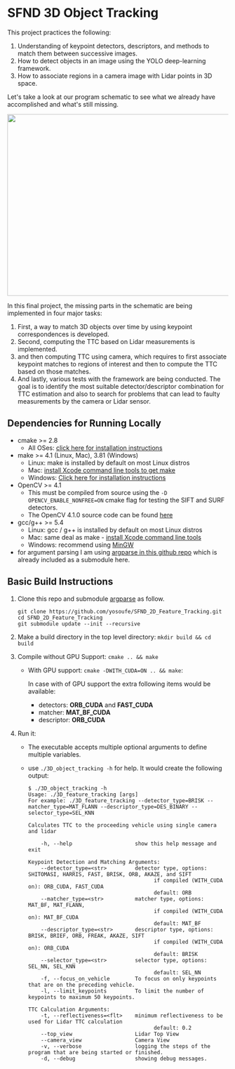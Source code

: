 # SFND 3D Object Tracking

This project practices the following:

1. Understanding of keypoint detectors, descriptors, and methods to match them between successive images.
2. How to detect objects in an image using the YOLO deep-learning framework.
3. How to associate regions in a camera image with Lidar points in 3D space.

Let's take a look at our program schematic to see what we already have accomplished and what's still missing.

<img src="images/course_code_structure.png" width="779" height="414" />

In this final project, the missing parts in the schematic are being implemented in four major tasks: 
1. First, a way to match 3D objects over time by using keypoint correspondences is developed. 
2. Second, computing the TTC based on Lidar measurements is implemented. 
3. and then computing TTC using camera, which requires to first associate keypoint matches to regions of interest and then to compute the TTC based on those matches. 
4. And lastly, various tests with the framework are being conducted. The goal is to identify the most suitable detector/descriptor combination for TTC estimation and also to search for problems that can lead to faulty measurements by the camera or Lidar sensor. 

## Dependencies for Running Locally
* cmake >= 2.8
  * All OSes: [click here for installation instructions](https://cmake.org/install/)
* make >= 4.1 (Linux, Mac), 3.81 (Windows)
  * Linux: make is installed by default on most Linux distros
  * Mac: [install Xcode command line tools to get make](https://developer.apple.com/xcode/features/)
  * Windows: [Click here for installation instructions](http://gnuwin32.sourceforge.net/packages/make.htm)
* OpenCV >= 4.1
  * This must be compiled from source using the `-D OPENCV_ENABLE_NONFREE=ON` cmake flag for testing the SIFT and SURF detectors.
  * The OpenCV 4.1.0 source code can be found [here](https://github.com/opencv/opencv/tree/4.1.0)
* gcc/g++ >= 5.4
  * Linux: gcc / g++ is installed by default on most Linux distros
  * Mac: same deal as make - [install Xcode command line tools](https://developer.apple.com/xcode/features/)
  * Windows: recommend using [MinGW](http://www.mingw.org/)
* for argument parsing I am using [argparse in this github repo](https://github.com/cofyc/argparse)
   which is already included as a submodule here.

## Basic Build Instructions

1. Clone this repo and submodule [argparse](https://github.com/cofyc/argparse) as follow.

   ```
   git clone https://github.com/yosoufe/SFND_2D_Feature_Tracking.git
   cd SFND_2D_Feature_Tracking
   git submodule update --init --recursive
   ```

2. Make a build directory in the top level directory: `mkdir build && cd build`
3. Compile without GPU Support: `cmake .. && make`

      * With GPU support: `cmake -DWITH_CUDA=ON .. && make`:
         
         In case with of GPU support the extra following items would be available: 
            
          * detectors: **ORB_CUDA** and **FAST_CUDA**
          * matcher: **MAT_BF_CUDA**
          * descriptor: **ORB_CUDA**

4. Run it:

   * The executable accepts multiple optional arguments to define multiple variables.
   * use `./3D_object_tracking -h` for help. It would create the following output:

        ```
        $ ./3D_object_tracking -h
        Usage: ./3D_feature_tracking [args]
        For example: ./3D_feature_tracking --detector_type=BRISK --matcher_type=MAT_FLANN --descriptor_type=DES_BINARY --selector_type=SEL_KNN

        Calculates TTC to the proceeding vehicle using single camera and lidar

            -h, --help                    show this help message and exit

        Keypoint Detection and Matching Arguments: 
            --detector_type=<str>         detector type, options: SHITOMASI, HARRIS, FAST, BRISK, ORB, AKAZE, and SIFT
                                                if compiled (WITH_CUDA on): ORB_CUDA, FAST_CUDA
                                                default: ORB
            --matcher_type=<str>          matcher type, options: MAT_BF, MAT_FLANN,
                                                if compiled (WITH_CUDA on): MAT_BF_CUDA
                                                default: MAT_BF
            --descriptor_type=<str>       descriptor type, options: BRISK, BRIEF, ORB, FREAK, AKAZE, SIFT
                                                if compiled (WITH_CUDA on): ORB_CUDA
                                                default: BRISK
            --selector_type=<str>         selector type, options: SEL_NN, SEL_KNN
                                                default: SEL_NN
            -f, --focus_on_vehicle        To focus on only keypoints that are on the preceding vehicle.
            -l, --limit_keypoints         To limit the number of keypoints to maximum 50 keypoints.

        TTC Calculation Arguments: 
            -t, --reflectiveness=<flt>    minimum reflectiveness to be used for Lidar TTC calculation
                                                default: 0.2
            --top_view                    Lidar Top View
            --camera_view                 Camera View
            -v, --verbose                 logging the steps of the program that are being started or finished.
            -d, --debug                   showing debug messages.
        ```